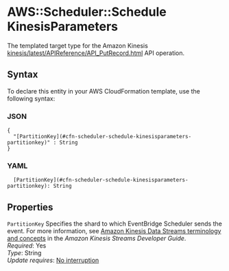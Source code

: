 # AWS::Scheduler::Schedule KinesisParameters<a name="aws-properties-scheduler-schedule-kinesisparameters"></a>

The templated target type for the Amazon Kinesis [kinesis/latest/APIReference/API_PutRecord.html](kinesis/latest/APIReference/API_PutRecord.html) API operation\.

## Syntax<a name="aws-properties-scheduler-schedule-kinesisparameters-syntax"></a>

To declare this entity in your AWS CloudFormation template, use the following syntax:

### JSON<a name="aws-properties-scheduler-schedule-kinesisparameters-syntax.json"></a>

```
{
  "[PartitionKey](#cfn-scheduler-schedule-kinesisparameters-partitionkey)" : String
}
```

### YAML<a name="aws-properties-scheduler-schedule-kinesisparameters-syntax.yaml"></a>

```
  [PartitionKey](#cfn-scheduler-schedule-kinesisparameters-partitionkey): String
```

## Properties<a name="aws-properties-scheduler-schedule-kinesisparameters-properties"></a>

`PartitionKey` <a name="cfn-scheduler-schedule-kinesisparameters-partitionkey"></a>
Specifies the shard to which EventBridge Scheduler sends the event\. For more information, see [Amazon Kinesis Data Streams terminology and concepts](https://docs.aws.amazon.com/streams/latest/dev/key-concepts.html) in the _Amazon Kinesis Streams Developer Guide_\.  
_Required_: Yes  
_Type_: String  
_Update requires_: [No interruption](https://docs.aws.amazon.com/AWSCloudFormation/latest/UserGuide/using-cfn-updating-stacks-update-behaviors.html#update-no-interrupt)
